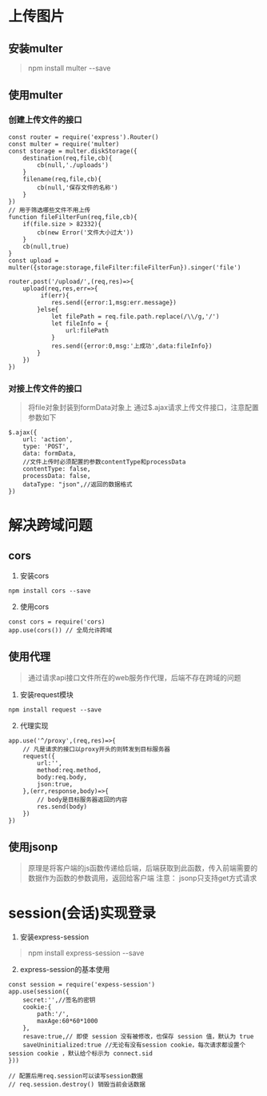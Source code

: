 # 上传图片
## 安装multer
> npm install multer --save
## 使用multer
### 创建上传文件的接口
```
const router = require('express').Router()
const multer = require('multer)
const storage = multer.diskStorage({
    destination(req,file,cb){
        cb(null,'./uploads')
    }
    filename(req,file,cb){
        cb(null,'保存文件的名称')
    }
})
// 用于筛选哪些文件不用上传
function fileFilterFun(req,file,cb){
    if(file.size > 82332){
        cb(new Error('文件大小过大'))
    }
    cb(null,true)
}
const upload = multer({storage:storage,fileFilter:fileFilterFun}).singer('file')

router.post('/upload/',(req,res)=>{
    upload(req,res,err=>{
         if(err){
            res.send({error:1,msg:err.message})
        }else{
            let filePath = req.file.path.replace(/\\/g,'/')
            let fileInfo = {
                url:filePath
            }
            res.send({error:0,msg:'上成功',data:fileInfo})
        }
    })
})
```
### 对接上传文件的接口
> 将file对象封装到formData对象上
> 通过$.ajax请求上传文件接口，注意配置参数如下
```
$.ajax({
    url: 'action',
    type: 'POST',
    data: formData,
    //文件上传时必须配置的参数contentType和processData
    contentType: false,
    processData: false,
    dataType: "json",//返回的数据格式
})
```
# 解决跨域问题
## cors
1. 安装cors
```
npm install cors --save
```
2. 使用cors
```
const cors = require('cors)
app.use(cors()) // 全局允许跨域
```
## 使用代理
> 通过请求api接口文件所在的web服务作代理，后端不存在跨域的问题
1. 安装request模块
```
npm install request --save
```
2. 代理实现
```
app.use('^/proxy',(req,res)=>{
    // 凡是请求的接口以proxy开头的则转发到目标服务器
    request({
        url:'',
        method:req.method,
        body:req.body,
        json:true,
    },(err,response,body)=>{
        // body是目标服务器返回的内容
        res.send(body)
    })
})
```
## 使用jsonp
> 原理是将客户端的js函数传递给后端，后端获取到此函数，传入前端需要的数据作为函数的参数调用，返回给客户端
> 注意： jsonp只支持get方式请求

# session(会话)实现登录
1. 安装express-session
> npm install express-session --save
2. express-session的基本使用
```
const session = require('expess-session')
app.use(session({
    secret:'',//签名的密钥
    cookie:{
        path:'/',
        maxAge:60*60*1000
    },
    resave:true,// 即使 session 没有被修改，也保存 session 值，默认为 true
    saveUninitialized:true //无论有没有session cookie，每次请求都设置个session cookie ，默认给个标示为 connect.sid
}))

// 配置后用req.session可以读写session数据
// req.session.destroy() 销毁当前会话数据
```
